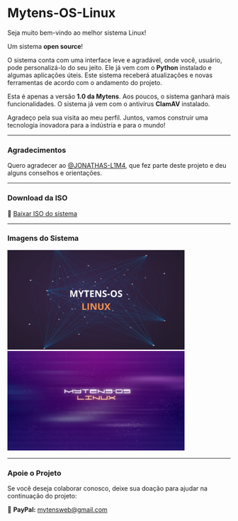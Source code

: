 # Mytens-OS-Linux

Seja muito bem-vindo ao melhor sistema Linux!

Um sistema **open source**!

O sistema conta com uma interface leve e agradável, onde você, usuário, pode personalizá-lo do seu jeito. Ele já vem com o **Python** instalado e algumas aplicações úteis. Este sistema receberá atualizações e novas ferramentas de acordo com o andamento do projeto.

Esta é apenas a versão **1.0 da Mytens**. Aos poucos, o sistema ganhará mais funcionalidades. O sistema já vem com o antivírus **ClamAV** instalado.

Agradeço pela sua visita ao meu perfil. Juntos, vamos construir uma tecnologia inovadora para a indústria e para o mundo!

---

### Agradecimentos

Quero agradecer ao [@JONATHAS-L1M4](https://github.com/JONATHAS-L1M4), que fez parte deste projeto e deu alguns conselhos e orientações.

---

### Download da ISO

🔗 [Baixar ISO do sistema](https://mega.nz/file/d8wVUajB#Sj7s1KBtVQzUmoBxu6IaFhW4TZ5A1SidZ-1CQ1vaoLk)

---

### Imagens do Sistema

<img src="./img/MYTENS-OS LINUX.png" alt="Mytens OS Linux" width="400">
<img src="./img/MYTENS.png" alt="Mytens Logo" width="400">

---

### Apoie o Projeto

Se você deseja colaborar conosco, deixe sua doação para ajudar na continuação do projeto:

📩 **PayPal:** mytensweb@gmail.com
